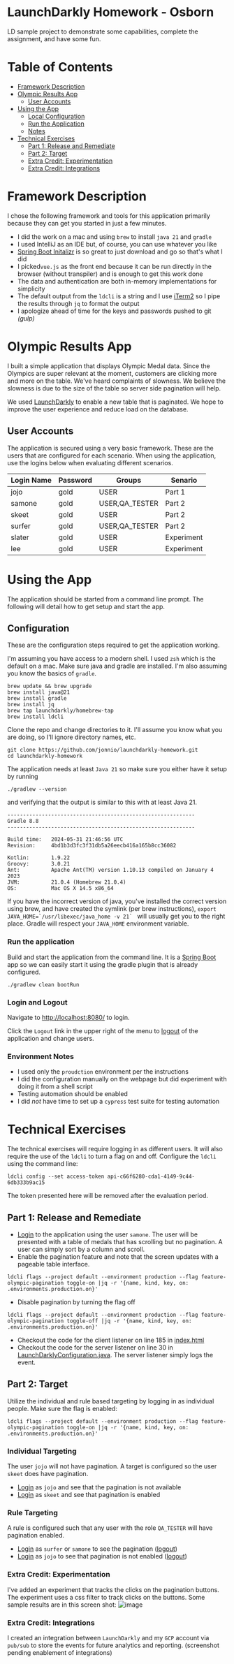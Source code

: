 # LaunchDarkly Homework - Osborn

LD sample project to demonstrate some capabilities, complete the assignment, and have some fun.

# Table of Contents

- [Framework Description](#framework)
- [Olympic Results App](#olympic-results-app)
  - [User Accounts](#user-accounts)
- [Using the App](#using-the-app)
  - [Local Configuration](#configuration)
  - [Run the Application](#run-the-application)
  - [Notes](#environment-notes)
- [Technical Exercises](#technical-exercises)
  - [Part 1: Release and Remediate](#part-1-release-and-remediate)
  - [Part 2: Target](#part-2-target)
  - [Extra Credit: Experimentation](#extra-credit-experimentation)
  - [Extra Credit: Integrations](#extra-credit-integrations)

# Framework Description

I chose the following framework and tools for this application primarily because they can get you started
in just a few minutes.

* I did the work on a mac and using `brew` to install `java 21` and `gradle`
* I used IntelliJ as an IDE but, of course, you can use whatever you like
* [Spring Boot Initalizr](https://start.spring.io/) is so great to just download and go so that's what I did
* I picked`vue.js` as the front end because it can be run directly in the browser (without transpiler) and is enough to
  get this work done
* The data and authentication are both in-memory implementations for simplicity
* The default output from the `ldcli` is a string and I use [iTerm2](https://iterm2.com/) so I pipe the results through `jq` to format the output
* I apologize ahead of time for the keys and passwords pushed to git *(gulp)*

# Olympic Results App

I built a simple application that displays Olympic Medal data. Since the Olympics are super relevant at the moment,
customers are clicking more and more on the table. We've heard complaints of slowness. We believe the slowness
is due to the size of the table so server side pagination will help.

We used [LaunchDarkly](https://www.launchdarkly.com) to enable a new table that is paginated. We hope to improve the user
experience and reduce load on the database.

## User Accounts

The application is secured using a very basic framework. These are the users that are configured for each scenario.
When using the application, use the logins below when evaluating different scenarios.

| Login Name | Password | Groups         | Senario    |
|------------|----------|----------------|------------|
| jojo       | gold     | USER           | Part 1     |
| samone     | gold     | USER,QA_TESTER | Part 2     |
| skeet      | gold     | USER           | Part 2     |
| surfer     | gold     | USER,QA_TESTER | Part 2     |
| slater     | gold     | USER           | Experiment |
| lee        | gold     | USER           | Experiment |

# Using the App
The application should be started from a command line prompt. The following will detail how to get setup and
start the app.

## Configuration
These are the configuration steps required to get the application working.

I'm assuming you have access to a modern shell. I used `zsh` which is the default on a mac.
Make sure java and gradle are installed. I'm also assuming you know the basics of `gradle`.

```shell
brew update && brew upgrade
brew install java@21
brew install gradle
brew install jq
brew tap launchdarkly/homebrew-tap
brew install ldcli
```

Clone the repo and change directories to it. I'll assume you know what you are doing, so I'll ignore
directory names, etc.

```shell
git clone https://github.com/jonnio/launchdarkly-homework.git
cd launchdarkly-homework
```

The application needs at least `Java 21` so make sure you either have it setup by running
```shell
./gradlew --version
```

and verifying that the output is similar to this with at least Java 21.

```shell
------------------------------------------------------------
Gradle 8.8
------------------------------------------------------------

Build time:   2024-05-31 21:46:56 UTC
Revision:     4bd1b3d3fc3f31db5a26eecb416a165b8cc36082

Kotlin:       1.9.22
Groovy:       3.0.21
Ant:          Apache Ant(TM) version 1.10.13 compiled on January 4 2023
JVM:          21.0.4 (Homebrew 21.0.4)
OS:           Mac OS X 14.5 x86_64
```

If you have the incorrect version of java, you've installed the correct version using brew, and have
created the symlink (per brew instructions), ``export JAVA_HOME=`/usr/libexec/java_home -v 21` `` will usually get you
to the right place. Gradle will respect your `JAVA_HOME` environment variable.

### Run the application
Build and start the application from the command line. It is a [Spring Boot](https://spring.io/projects/spring-boot) app so 
we can easily start it using the gradle plugin that is already configured.

```shell
./gradlew clean bootRun
```

### Login and Logout
Navigate to [http://localhost:8080/](http://localhost:8080/) to login.

Click the `Logout` link in the upper right of the menu to [logout](http://localhost:8080/logout) of the application and change users.

### Environment Notes
* I used only the `proudction` environment per the instructions
* I did the configuration manually on the webpage but did experiment with doing it from a shell script
* Testing automation should be enabled
* I did _not_ have time to set up a `cypress` test suite for testing automation

# Technical Exercises
The technical exercises will require logging in as different users. It will also require the use of the `ldcli` to
turn a flag on and off. Configure the `ldcli` using the command line:
```shell
ldcli config --set access-token api-c66f6280-cda1-4149-9c44-6db333b9ac15
```
The token presented here will be removed after the evaluation period.

## Part 1: Release and Remediate
* [Login](http://localhost:8080) to the application using the user `samone`. The user will be presented with a table of medals that has scrolling but no pagination. A user can simply sort by a column and scroll. 
* Enable the pagination feature and note that the screen updates with a pageable table interface.
```shell
ldcli flags --project default --environment production --flag feature-olympic-pagination toggle-on |jq -r '{name, kind, key, on: .environments.production.on}'
```
* Disable pagination by turning the flag off
```shell
ldcli flags --project default --environment production --flag feature-olympic-pagination toggle-off |jq -r '{name, kind, key, on: .environments.production.on}'
```
* Checkout the code for the client listener on line 185 in [index.html](src/main/resources/templates/index.html)
* Checkout the code for the server listener on line 30 in [LaunchDarklyConfiguration.java](src/main/java/ai/osborn/ld_homework/LaunchDarklyConfiguration.java). The server listener simply logs the event.

## Part 2: Target
Utilize the individual and rule based targeting by logging in as individual people.
Make sure the flag is enabled:
```shell
ldcli flags --project default --environment production --flag feature-olympic-pagination toggle-on |jq -r '{name, kind, key, on: .environments.production.on}'
```
### Individual Targeting
The user `jojo` will not have pagination. A target is configured so the user `skeet` does have pagination. 
* [Login](http://localhost:8080) as `jojo` and see that the pagination is not available 
* [Login](http://localhost:8080) as `skeet` and see that pagination is enabled

### Rule Targeting
A rule is configured such that any user with the role `QA_TESTER` will have pagination enabled.
* [Login](http://localhost:8080) as `surfer` or `samone` to see the pagination ([logout](http://localhost:8080/logout))
* [Login](http://localhost:8080) as `jojo` to see that pagination is not enabled ([logout](http://localhost:8080/logout))

### Extra Credit: Experimentation
I've added an experiment that tracks the clicks on the pagination buttons. The experiment uses a css filter to
track clicks on the buttons. Some sample results are in this screen shot:
![image](src/main/resources/static/experiment.png)

### Extra Credit: Integrations
I created an integration between `LaunchDarkly` and my `GCP` account via `pub/sub` to store the events for
future analytics and reporting. (screenshot pending enablement of integrations)

